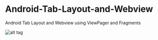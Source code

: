 # Android-Tab-Layout-and-Webview
Android Tab Layout and Webview using ViewPager and Fragments


![alt tag](https://lh3.googleusercontent.com/LstcBM9YGZK1iXrRL8I0RG4MrOSSsU7DhFoU1DAuuJjBlBmzqNIV8Hf0JLJcp-Y2l0HVAyLt3263CwPSmaHRsGChaOtuviOw60FHpyjC34Ap2j4yT3cuQdDjd2DQnwg73GHCxHV4Ci5g8Rs2xnl2SueQhZ9CwaMZ31LPK3_id1eT_hMoLPD9n8Iu5T_Hg3pwSwuo-BFCxQE8dMR9FwB6nJijMLJ6D27fFpIEHy_Y2vYcB-i-CaprKyDyZ_e2tVI-kwGcGnXtg9QXZbzdLLrobjqMMCJt65GM1RIlTm40YY1VATbyjMwbKPLkEiMTp5pyifi9nMCZR16woScZduhL_riPXFsN6O6QIXU5N_Z-DguS0_l-Im-64Q-OsmhSyHwpwsJYtjFEaO2yoXwtOCMkRv9EaBGzzPMaYchN5xIiIiEoVG20arfX9saBhRiHFNWNs7SiBgaTNg2rf9ewounLdDV-Nwk5W6tJ_dqJWKebTTZhSATRxPiCZIAXXeRXs3Tcaujh581udohQosEppJkylqMdEnrHqlEqgHtRdoRXF_pySlN1-OFcWVM2GtK3KTX5dFQI9S-yYqqDwLt1qoL7TOF2OMwtWCum10ugtHAvdKou334vpZdi=w548-h974-no)
